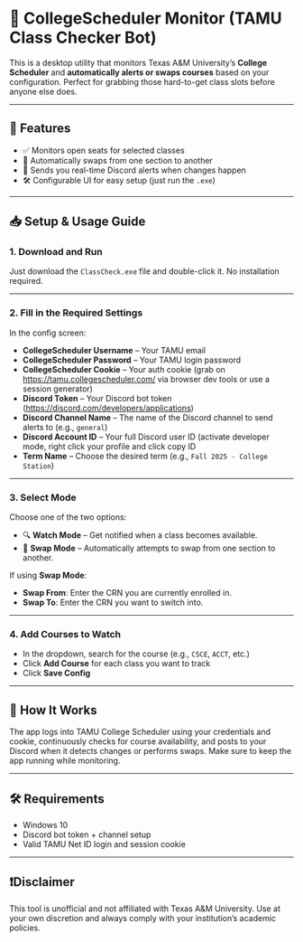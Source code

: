 # 📅 CollegeScheduler Monitor (TAMU Class Checker Bot)

This is a desktop utility that monitors Texas A&M University’s **College Scheduler** and **automatically alerts or swaps courses** based on your configuration. Perfect for grabbing those hard-to-get class slots before anyone else does.

---

## 🔧 Features

- ✅ Monitors open seats for selected classes
- 🔁 Automatically swaps from one section to another
- 🔔 Sends you real-time Discord alerts when changes happen
- 🛠 Configurable UI for easy setup (just run the `.exe`)

---

## 📥 Setup & Usage Guide

### 1. **Download and Run**

Just download the `ClassCheck.exe` file and double-click it. No installation required.

---

### 2. **Fill in the Required Settings**

In the config screen:

- **CollegeScheduler Username** – Your TAMU email
- **CollegeScheduler Password** – Your TAMU login password
- **CollegeScheduler Cookie** – Your auth cookie (grab on https://tamu.collegescheduler.com/ via browser dev tools or use a session generator)
- **Discord Token** – Your Discord bot token (https://discord.com/developers/applications)
- **Discord Channel Name** – The name of the Discord channel to send alerts to (e.g., `general`)
- **Discord Account ID** – Your full Discord user ID (activate developer mode, right click your profile and click copy ID
- **Term Name** – Choose the desired term (e.g., `Fall 2025 - College Station`)

---

### 3. **Select Mode**

Choose one of the two options:

- 🔍 **Watch Mode** – Get notified when a class becomes available.
- 🔄 **Swap Mode** – Automatically attempts to swap from one section to another.

If using **Swap Mode**:
- **Swap From**: Enter the CRN you are currently enrolled in.
- **Swap To**: Enter the CRN you want to switch into.

---

### 4. **Add Courses to Watch**

- In the dropdown, search for the course (e.g., `CSCE`, `ACCT`, etc.)
- Click **Add Course** for each class you want to track
- Click **Save Config**

---

## 📡 How It Works

The app logs into TAMU College Scheduler using your credentials and cookie, continuously checks for course availability, and posts to your Discord when it detects changes or performs swaps. Make sure to keep the app running while monitoring.

---

## 🛠 Requirements

- Windows 10
- Discord bot token + channel setup
- Valid TAMU Net ID login and session cookie

---

## ❗Disclaimer

This tool is unofficial and not affiliated with Texas A&M University. Use at your own discretion and always comply with your institution’s academic policies.
